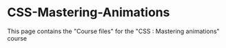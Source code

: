 # CSS-Mastering-Animations

This page contains the "Course files" for the "CSS : Mastering animations" course
